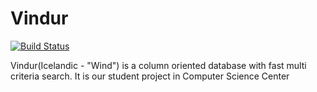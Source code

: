 Vindur
======
[![Build Status](https://travis-ci.org/cscenter/Vindur.svg?branch=master)](https://travis-ci.org/cscenter/Vindur)

Vindur(Icelandic - "Wind") is a column oriented database with fast multi criteria search. It is our student project in Computer Science Center
